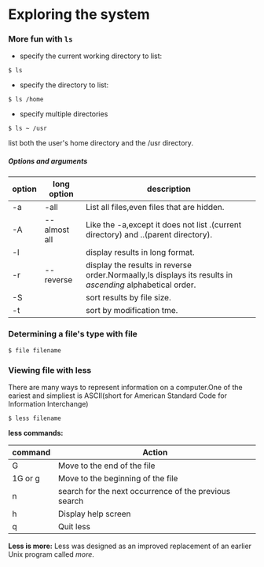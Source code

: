 # Exploring the system
### More fun with `ls`
* specify the current working directory to list:
```
$ ls
```

* specify the directory to list:
```
$ ls /home
```

* specify multiple directories
```
$ ls ~ /usr
```
list both the user's home directory and the /usr directory.

##### Options and arguments

option | long option | description
------ | ----------- | -----------
-a     | -all | List all files,even files that are hidden.
-A | --almost all | Like the -a,except it does not list .(current directory) and ..(parent directory).
-l | | display results in long format.
-r | --reverse | display the results in reverse order.Normaally,ls displays its results in *ascending* alphabetical order.
-S | | sort results by file size.
-t | | sort by modification tme.

### Determining a file's type with file
```
$ file filename
```

### Viewing file with less
There are many ways to represent information on a computer.One of the eariest and simpliest is ASCII(short for American Standard Code for Information Interchange)
```
$ less filename
```
**less commands:**

command | Action
------- | ------
G | Move to the end of the file
1G or g | Move to the beginning of the file
n | search for the next occurrence of the previous search
h | Display help screen
q | Quit less

**Less is more:**
Less was designed as an improved replacement of an earlier Unix program called *more*.
